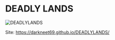 # DEADLY LANDS
![DEADLYLANDS](https://github.com/DARKNEET69/DEADLYLANDS/blob/main/resources/pictures/art.png)

Site:
https://darkneet69.github.io/DEADLYLANDS/
